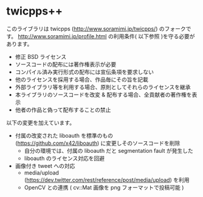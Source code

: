 # twicpps++
このライブラリは twicpps (http://www.soramimi.jp/twicpps/) のフォークです。
  http://www.soramimi.jp/profile.html の利用条件( 以下参照 )を守る必要があります。
* 修正 BSD ライセンス
* ソースコードの配布には著作権表示が必要
* コンパイル済み実行形式の配布には宣伝条項を要求しない
* 他のライセンスを採用する場合、作品毎にその旨を記載
* 外部ライブラリ等を利用する場合、原則としてそれらのライセンスを継承
* 本ライブラリのソースコードを改変 & 配布する場合、全貢献者の著作権を表示
* 他者の作品と偽って配布することの禁止

以下の変更を加えています。
* 付属の改変された liboauth を標準のもの (https://github.com/x42/liboauth) に変更しそのソースコードを削除
    * 自分の環境では、付属の liboauth だと segmentation fault が発生した
    * liboauth のライセンス対応を回避
* 画像付き tweet への対応
    * media/upload (https://dev.twitter.com/rest/reference/post/media/upload) を利用
    * OpenCV との連携 ( cv::Mat 画像を png フォーマットで投稿可能 )
